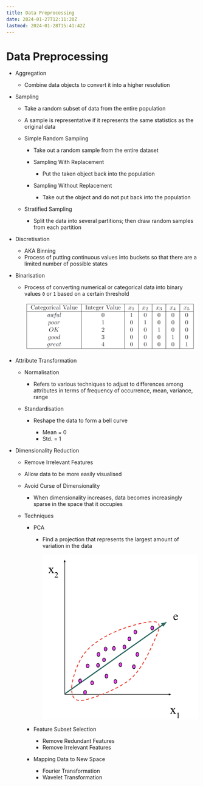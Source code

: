 ```yaml
---
title: Data Preprocessing
date: 2024-01-27T12:11:20Z
lastmod: 2024-01-28T15:41:42Z
---
```


# Data Preprocessing

* Aggregation

  * Combine data objects to convert it into a higher resolution
* Sampling

  * Take a random subset of data from the entire population
  * A sample is representative if it represents the same statistics as the original data
  * Simple Random Sampling

    * Take out a random sample from the entire dataset
    * Sampling With Replacement

      * Put the taken object back into the population
    * Sampling Without Replacement

      * Take out the object and do not put back into the population
  * Stratified Sampling

    * Split the data into several partitions; then draw random samples from each partition
* Discretisation

  * AKA Binning
  * Process of putting continuous values into buckets so that there are a limited number of possible states
* Binarisation

  * Process of converting numerical or categorical data into binary values `0`​ or `1`​ based on a certain threshold

    ​![CleanShot 2024-01-28 at 15.33.03@2x](assets/CleanShot%202024-01-28%20at%2015.33.03@2x-20240128153317-dfquup3.png)​
* Attribute Transformation

  * Normalisation

    * Refers to various techniques to adjust to differences among attributes in terms of frequency of occurrence, mean, variance, range
  * Standardisation

    * Reshape the data to form a bell curve

      * Mean = 0
      * Std. = 1
* Dimensionality Reduction

  * Remove Irrelevant Features
  * Allow data to be more easily visualised
  * Avoid Curse of Dimensionality

    * When dimensionality increases, data becomes increasingly sparse in the space that it occupies
  * Techniques

    * PCA

      * Find a projection that represents the largest amount of variation in the data

        ​![CleanShot 2024-01-28 at 15.39.26@2x](assets/CleanShot%202024-01-28%20at%2015.39.26@2x-20240128153939-h1r55k7.png)​
    * Feature Subset Selection

      * Remove Redundant Features
      * Remove Irrelevant Features
    * Mapping Data to New Space

      * Fourier Transformation
      * Wavelet Transformation
